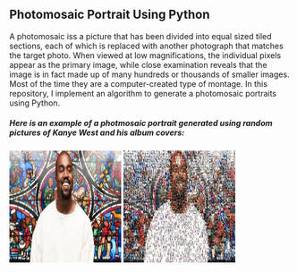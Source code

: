 ##  Photomosaic Portrait Using Python
A photomosaic iss a picture that has been divided into equal sized tiled sections, each of which is replaced with another photograph that matches the target photo. When viewed at low magnifications, the individual pixels appear as the primary image, while close examination reveals that the image is in fact made up of many hundreds or thousands of smaller images. Most of the time they are a computer-created type of montage.
In this repository, I implement an algorithm to generate a photomosaic portraits using Python.
##### Here is an example of a photmosaic portrait generated using random pictures of Kanye West and his album covers:

<img src="/example/kanye.jpg" width="200" height="200"  float="right" />
<img src="/example/kanye_try2.jpeg" width="200" height="200" />

